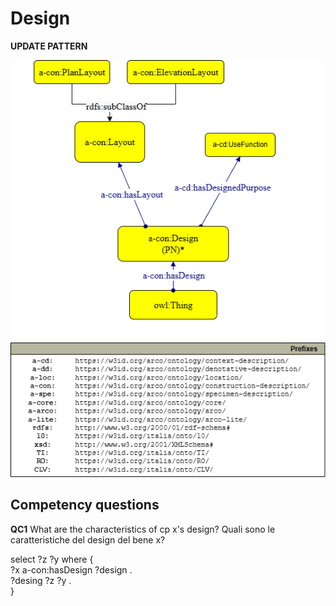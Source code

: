 # Design


**UPDATE PATTERN**


![Design pattern graph](https://github.com/ICCD-MiBACT/ArCo/blob/DEV-1.3.0/ArCo-release/Documentation/ArchitecturalOrLandscapeHeritage/Design/Design-Pattern.drawio.png?raw=true)



## Competency questions

**QC1**
What are the characteristics of cp x's design?
Quali sono le caratteristiche del design del bene x?


select ?z ?y where {  
?x a-con:hasDesign ?design .  
?desing ?z ?y .  
}

